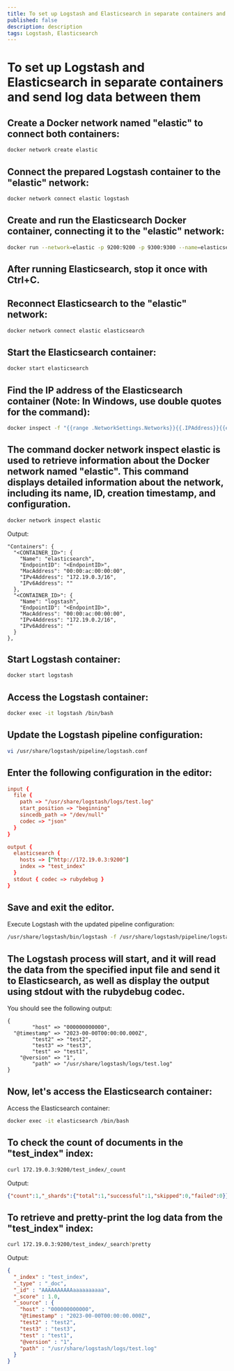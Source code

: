 ```yaml
---
title: To set up Logstash and Elasticsearch in separate containers and send log data between them 
published: false
description: description
tags: Logstash, Elasticsearch
---
```

# To set up Logstash and Elasticsearch in separate containers and send log data between them

## Create a Docker network named "elastic" to connect both containers:
```bash
docker network create elastic
```
## Connect the prepared Logstash container to the "elastic" network:
```bash
docker network connect elastic logstash
```
## Create and run the Elasticsearch Docker container, connecting it to the "elastic" network:
```bash
docker run --network=elastic -p 9200:9200 -p 9300:9300 --name=elasticsearch -e "discovery.type=single-node" docker.elastic.co/elasticsearch/elasticsearch:7.15.2
```
## After running Elasticsearch, stop it once with Ctrl+C.
## Reconnect Elasticsearch to the "elastic" network:
```bash
docker network connect elastic elasticsearch
```
## Start the Elasticsearch container:
```bash
docker start elasticsearch
```
## Find the IP address of the Elasticsearch container (Note: In Windows, use double quotes for the command):
```bash
docker inspect -f "{{range .NetworkSettings.Networks}}{{.IPAddress}}{{end}}" elasticsearch
```
## The command docker network inspect elastic is used to retrieve information about the Docker network named "elastic". This command displays detailed information about the network, including its name, ID, creation timestamp, and configuration.
```bash
docker network inspect elastic
```
 Output:
```jason
"Containers": {
  "<CONTAINER_ID>": {
    "Name": "elasticsearch",
    "EndpointID": "<EndpointID>",
    "MacAddress": "00:00:ac:00:00:00",
    "IPv4Address": "172.19.0.3/16",
    "IPv6Address": ""
  },
  "<CONTAINER_ID>": {
    "Name": "logstash",
    "EndpointID": "<EndpointID>",
    "MacAddress": "00:00:ac:00:00:00",
    "IPv4Address": "172.19.0.2/16",
    "IPv6Address": ""
  }
},
```
## Start Logstash container:
```bash
docker start logstash
```
## Access the Logstash container:
```bash
docker exec -it logstash /bin/bash
```
## Update the Logstash pipeline configuration:
```bash
vi /usr/share/logstash/pipeline/logstash.conf
```
## Enter the following configuration in the editor:
```conf
input {
  file {
    path => "/usr/share/logstash/logs/test.log"
    start_position => "beginning"
    sincedb_path => "/dev/null"
    codec => "json"
  }
}

output {
  elasticsearch {
    hosts => ["http://172.19.0.3:9200"]
    index => "test_index"
  }
  stdout { codec => rubydebug }
}
```
## Save and exit the editor.
Execute Logstash with the updated pipeline configuration:
```bash
/usr/share/logstash/bin/logstash -f /usr/share/logstash/pipeline/logstash.conf
```
## The Logstash process will start, and it will read the data from the specified input file and send it to Elasticsearch, as well as display the output using stdout with the rubydebug codec.
 You should see the following output:
```jason
{
        "host" => "000000000000",
  "@timestamp" => "2023-00-00T00:00:00.000Z",
        "test2" => "test2",
        "test3" => "test3",
        "test" => "test1",
    "@version" => "1",
        "path" => "/usr/share/logstash/logs/test.log"
}
```
## Now, let's access the Elasticsearch container:
Access the Elasticsearch container:
```bash
docker exec -it elasticsearch /bin/bash
```
## To check the count of documents in the "test_index" index:
```bash
curl 172.19.0.3:9200/test_index/_count
```
Output:
```json
{"count":1,"_shards":{"total":1,"successful":1,"skipped":0,"failed":0}}
```
## To retrieve and pretty-print the log data from the "test_index" index:
```bash
curl 172.19.0.3:9200/test_index/_search?pretty
```
 Output:
```json
{
  "_index" : "test_index",
  "_type" : "_doc",
  "_id" : "AAAAAAAAAAaaaaaaaaaa",
  "_score" : 1.0,
  "_source" : {
    "host" : "000000000000",
    "@timestamp" : "2023-00-00T00:00:00.000Z",
    "test2" : "test2",
    "test3" : "test3",
    "test" : "test1",
    "@version" : "1",
    "path" : "/usr/share/logstash/logs/test.log"
  }
}
```
